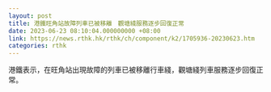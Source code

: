 ```yaml
---
layout: post
title: 港鐵旺角站故障列車已被移離　觀塘綫服務逐步回復正常
date: 2023-06-23 08:10:04.000000000 +08:00
link: https://news.rthk.hk/rthk/ch/component/k2/1705936-20230623.htm
categories: rthk
---
```


港鐵表示，在旺角站出現故障的列車已被移離行車綫，觀塘綫列車服務逐步回復正常。
